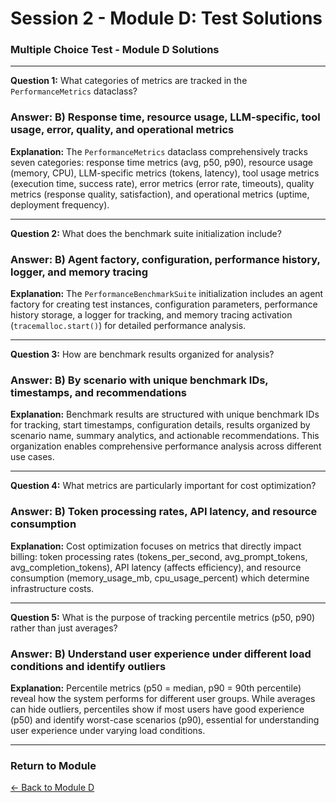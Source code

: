 # Session 2 - Module D: Test Solutions

### Multiple Choice Test - Module D Solutions

---

**Question 1:** What categories of metrics are tracked in the `PerformanceMetrics` dataclass?

### Answer: B) Response time, resource usage, LLM-specific, tool usage, error, quality, and operational metrics

**Explanation:** The `PerformanceMetrics` dataclass comprehensively tracks seven categories: response time metrics (avg, p50, p90), resource usage (memory, CPU), LLM-specific metrics (tokens, latency), tool usage metrics (execution time, success rate), error metrics (error rate, timeouts), quality metrics (response quality, satisfaction), and operational metrics (uptime, deployment frequency).

---

**Question 2:** What does the benchmark suite initialization include?

### Answer: B) Agent factory, configuration, performance history, logger, and memory tracing

**Explanation:** The `PerformanceBenchmarkSuite` initialization includes an agent factory for creating test instances, configuration parameters, performance history storage, a logger for tracking, and memory tracing activation (`tracemalloc.start()`) for detailed performance analysis.

---

**Question 3:** How are benchmark results organized for analysis?

### Answer: B) By scenario with unique benchmark IDs, timestamps, and recommendations

**Explanation:** Benchmark results are structured with unique benchmark IDs for tracking, start timestamps, configuration details, results organized by scenario name, summary analytics, and actionable recommendations. This organization enables comprehensive performance analysis across different use cases.

---

**Question 4:** What metrics are particularly important for cost optimization?

### Answer: B) Token processing rates, API latency, and resource consumption

**Explanation:** Cost optimization focuses on metrics that directly impact billing: token processing rates (tokens_per_second, avg_prompt_tokens, avg_completion_tokens), API latency (affects efficiency), and resource consumption (memory_usage_mb, cpu_usage_percent) which determine infrastructure costs.

---

**Question 5:** What is the purpose of tracking percentile metrics (p50, p90) rather than just averages?

### Answer: B) Understand user experience under different load conditions and identify outliers

**Explanation:** Percentile metrics (p50 = median, p90 = 90th percentile) reveal how the system performs for different user groups. While averages can hide outliers, percentiles show if most users have good experience (p50) and identify worst-case scenarios (p90), essential for understanding user experience under varying load conditions.

---

### Return to Module
[← Back to Module D](Session2_ModuleD_Performance_Monitoring.md)